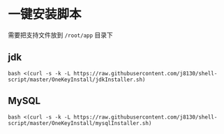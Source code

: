 # 一键安装脚本

需要把支持文件放到 `/root/app` 目录下



## jdk

~~~shell
bash <(curl -s -k -L https://raw.githubusercontent.com/j8130/shell-script/master/OneKeyInstall/jdkInstaller.sh)
~~~

## MySQL

~~~shell
bash <(curl -s -k -L https://raw.githubusercontent.com/j8130/shell-script/master/OneKeyInstall/mysqlInstaller.sh)
~~~



